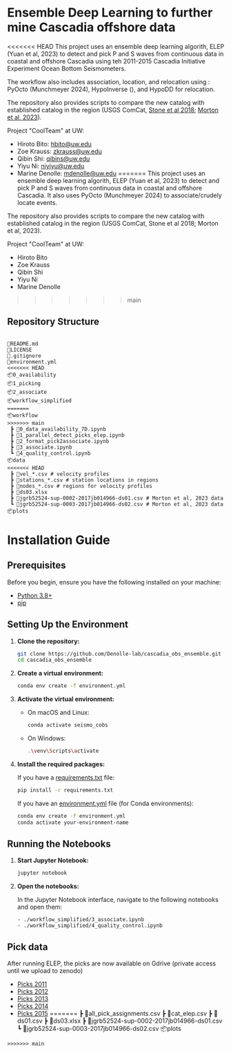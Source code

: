 # Ensemble Deep Learning to further mine Cascadia offshore data


<<<<<<< HEAD
This project uses an ensemble deep learning algorith, ELEP (Yuan et al, 2023) to detect and pick P and S waves from continuous data in coastal and offshore Cascadia using teh 2011-2015 Cascadia Initiative Experiment Ocean Bottom Seismometers.

The workflow also includes association, location, and relocation using : PyOcto (Munchmeyer 2024), HypoInverse (), and HypoDD for relocation.

The repository also provides scripts to compare the new catalog with established catalog in the region (USGS ComCat, [Stone et al 2018](https://agupubs.onlinelibrary.wiley.com/doi/full/10.1002/2017JB014966); [Morton et al, 2023](https://agupubs.onlinelibrary.wiley.com/doi/full/10.1029/2023JB026607)).

Project "CoolTeam" at UW:
- Hiroto Bito: hbito@uw.edu 
- Zoe Krauss: zkrauss@uw.edu
- Qibin Shi: qibins@uw.edu
- Yiyu Ni: niyiyu@uw.edu
- Marine Denolle: mdenolle@uw.edu
=======
This project uses an ensemble deep learning algorith, ELEP (Yuan et al, 2023) to detect and pick P and S waves from continuous data in coastal and offshore Cascadia. It also uses PyOcto (Munchmeyer 2024) to associate/crudely locate events.

The repository also provides scripts to compare the new catalog with established catalog in the region (USGS ComCat, Stone et al 2018; Morton et al, 2023).

Project "CoolTeam" at UW:
- Hiroto Bito 
- Zoe Krauss
- Qibin Shi
- Yiyu Ni
- Marine Denolle
>>>>>>> main

## Repository Structure
```

📜README.md
📜LICENSE
📜.gitignore
📜environment.yml
<<<<<<< HEAD
📦0_availability
📦1_picking
📦2_associate
📦workflow_simplified
=======
📦workflow
>>>>>>> main
 ┣ 📜0_data_availability_7D.ipynb
 ┣ 📜1_parallel_detect_picks_elep.ipynb
 ┣ 📜2_format_pick2associate.ipynb
 ┣ 📜3_associate.ipynb
 ┗ 📜4_quality_control.ipynb
📦data
<<<<<<< HEAD
 ┣ 📜vel_*.csv # velocity profiles
 ┣ 📜stations_*.csv # station locations in regions
 ┣ 📜nodes_*.csv # regions for velocity profiles
 ┣ 📜ds03.xlsx
 ┣ 📜jgrb52524-sup-0002-2017jb014966-ds01.csv # Morton et al, 2023 data
 ┗ 📜jgrb52524-sup-0003-2017jb014966-ds02.csv # Morton et al, 2023 data
📦plots
```

# Installation Guide

## Prerequisites

Before you begin, ensure you have the following installed on your machine:

- [Python 3.8+](https://www.python.org/downloads/)
- [pip](https://pip.pypa.io/en/stable/installation/)

## Setting Up the Environment

1. **Clone the repository:**

    ```sh
    git clone https://github.com/Denolle-lab/cascadia_obs_ensemble.git
    cd cascadia_obs_ensemble
    ```

2. **Create a virtual environment:**

    ```sh
    conda env create -f environment.yml
    ```

3. **Activate the virtual environment:**

    - On macOS and Linux:

        ```sh
        conda activate seismo_cobs
        ```

    - On Windows:

        ```sh
        .\venv\Scripts\activate
        ```

4. **Install the required packages:**

    If you have a [requirements.txt](http://_vscodecontentref_/0) file:

    ```sh
    pip install -r requirements.txt
    ```

    If you have an [environment.yml](http://_vscodecontentref_/1) file (for Conda environments):

    ```sh
    conda env create -f environment.yml
    conda activate your-environment-name
    ```

## Running the Notebooks

1. **Start Jupyter Notebook:**

    ```sh
    jupyter notebook
    ```

2. **Open the notebooks:**

    In the Jupyter Notebook interface, navigate to the following notebooks and open them:
    ```
    - ./workflow_simplified/3_associate.ipynb
    - ./workflow_simplified/4_quality_control.ipynb
    ```

## Pick data

After running ELEP, the picks are now available on Gdrive (private access until we upload to zenodo)

* [Picks 2011](https://drive.google.com/file/d/1D2hXbtvMPTiktmcg_ugrvIz8W_82x5Ht/view?usp=drive_link)
* [Picks 2012](https://drive.google.com/file/d/1gq2isg0dOuaRmorQRAc5PJKstBEjFd5L/view?usp=drive_link)
* [Picks 2013](https://drive.google.com/file/d/1M8UNhKxewNG48Rsjnk_DbWl2NpsgXXp8/view?usp=drive_link)
* [Picks 2014](https://drive.google.com/file/d/1sV7yTBDfVhBUixA0NvCmZKyf1L1SJh-C/view?usp=drive_link)
* [Picks 2015](https://drive.google.com/file/d/15Ok11F3r2Ia-5KanmlMGCDOhL0Usckpr/view?usp=drive_link)
=======
 ┣ 📜all_pick_assignments.csv
 ┣ 📜cat_elep.csv
 ┣ 📜ds01.csv
 ┣ 📜ds03.xlsx
 ┣ 📜jgrb52524-sup-0002-2017jb014966-ds01.csv
 ┗ 📜jgrb52524-sup-0003-2017jb014966-ds02.csv
📦plots
```
>>>>>>> main
